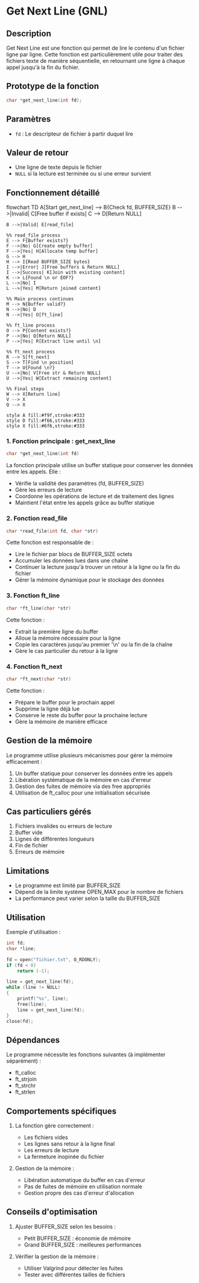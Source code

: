# Get Next Line (GNL)

## Description
Get Next Line est une fonction qui permet de lire le contenu d'un fichier ligne par ligne. Cette fonction est particulièrement utile pour traiter des fichiers texte de manière séquentielle, en retournant une ligne à chaque appel jusqu'à la fin du fichier.

## Prototype de la fonction
```c
char *get_next_line(int fd);
```

## Paramètres
- `fd` : Le descripteur de fichier à partir duquel lire

## Valeur de retour
- Une ligne de texte depuis le fichier
- `NULL` si la lecture est terminée ou si une erreur survient

## Fonctionnement détaillé

flowchart TD
    A[Start get_next_line] --> B{Check fd, BUFFER_SIZE}
    B -->|Invalid| C[Free buffer if exists]
    C --> D[Return NULL]
    
    B -->|Valid| E[read_file]
    
    %% read_file process
    E --> F{Buffer exists?}
    F -->|No| G[Create empty buffer]
    F -->|Yes| H[Allocate temp buffer]
    G --> H
    H --> I{Read BUFFER_SIZE bytes}
    I -->|Error| J[Free buffers & Return NULL]
    I -->|Success| K[Join with existing content]
    K --> L{Found \n or EOF?}
    L -->|No| I
    L -->|Yes| M[Return joined content]
    
    %% Main process continues
    M --> N{Buffer valid?}
    N -->|No| D
    N -->|Yes| O[ft_line]
    
    %% ft_line process
    O --> P{Content exists?}
    P -->|No| Q[Return NULL]
    P -->|Yes| R[Extract line until \n]
    
    %% ft_next process
    R --> S[ft_next]
    S --> T[Find \n position]
    T --> U{Found \n?}
    U -->|No| V[Free str & Return NULL]
    U -->|Yes| W[Extract remaining content]
    
    %% Final steps
    W --> X[Return line]
    V --> X
    Q --> X

    style A fill:#f9f,stroke:#333
    style D fill:#f66,stroke:#333
    style X fill:#6f6,stroke:#333

### 1. Fonction principale : get_next_line
```c
char *get_next_line(int fd)
```
La fonction principale utilise un buffer statique pour conserver les données entre les appels. Elle :
- Vérifie la validité des paramètres (fd, BUFFER_SIZE)
- Gère les erreurs de lecture
- Coordonne les opérations de lecture et de traitement des lignes
- Maintient l'état entre les appels grâce au buffer statique

### 2. Fonction read_file
```c
char *read_file(int fd, char *str)
```
Cette fonction est responsable de :
- Lire le fichier par blocs de BUFFER_SIZE octets
- Accumuler les données lues dans une chaîne
- Continuer la lecture jusqu'à trouver un retour à la ligne ou la fin du fichier
- Gérer la mémoire dynamique pour le stockage des données

### 3. Fonction ft_line
```c
char *ft_line(char *str)
```
Cette fonction :
- Extrait la première ligne du buffer
- Alloue la mémoire nécessaire pour la ligne
- Copie les caractères jusqu'au premier '\n' ou la fin de la chaîne
- Gère le cas particulier du retour à la ligne

### 4. Fonction ft_next
```c
char *ft_next(char *str)
```
Cette fonction :
- Prépare le buffer pour le prochain appel
- Supprime la ligne déjà lue
- Conserve le reste du buffer pour la prochaine lecture
- Gère la mémoire de manière efficace

## Gestion de la mémoire

Le programme utilise plusieurs mécanismes pour gérer la mémoire efficacement :
1. Un buffer statique pour conserver les données entre les appels
2. Libération systématique de la mémoire en cas d'erreur
3. Gestion des fuites de mémoire via des free appropriés
4. Utilisation de ft_calloc pour une initialisation sécurisée

## Cas particuliers gérés

1. Fichiers invalides ou erreurs de lecture
2. Buffer vide
3. Lignes de différentes longueurs
4. Fin de fichier
5. Erreurs de mémoire

## Limitations

- Le programme est limité par BUFFER_SIZE
- Dépend de la limite système OPEN_MAX pour le nombre de fichiers
- La performance peut varier selon la taille du BUFFER_SIZE

## Utilisation

Exemple d'utilisation :
```c
int fd;
char *line;

fd = open("fichier.txt", O_RDONLY);
if (fd < 0)
    return (-1);

line = get_next_line(fd);
while (line != NULL)
{
    printf("%s", line);
    free(line);
    line = get_next_line(fd);
}
close(fd);
```

## Dépendances

Le programme nécessite les fonctions suivantes (à implémenter séparément) :
- ft_calloc
- ft_strjoin
- ft_strchr
- ft_strlen

## Comportements spécifiques

1. La fonction gère correctement :
   - Les fichiers vides
   - Les lignes sans retour à la ligne final
   - Les erreurs de lecture
   - La fermeture inopinée du fichier

2. Gestion de la mémoire :
   - Libération automatique du buffer en cas d'erreur
   - Pas de fuites de mémoire en utilisation normale
   - Gestion propre des cas d'erreur d'allocation

## Conseils d'optimisation

1. Ajuster BUFFER_SIZE selon les besoins :
   - Petit BUFFER_SIZE : économie de mémoire
   - Grand BUFFER_SIZE : meilleures performances

2. Vérifier la gestion de la mémoire :
   - Utiliser Valgrind pour détecter les fuites
   - Tester avec différentes tailles de fichiers